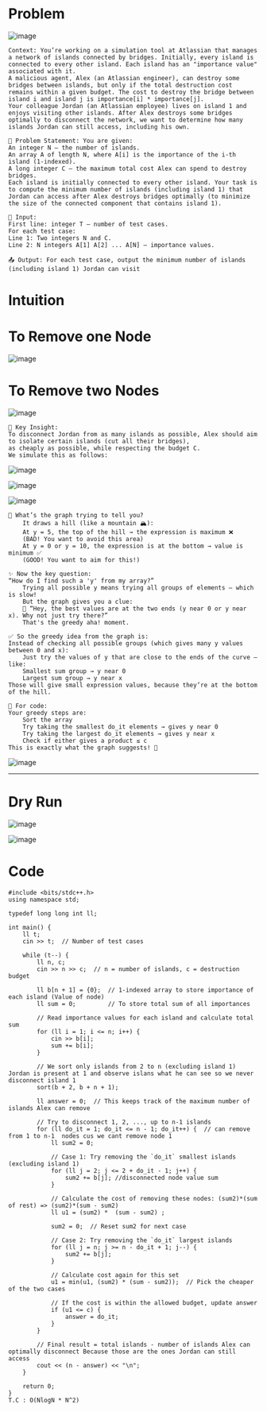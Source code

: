 # Problem
![image](https://github.com/user-attachments/assets/4c769542-6561-4099-b325-2c56ded7c15d)
```
Context: You’re working on a simulation tool at Atlassian that manages a network of islands connected by bridges. Initially, every island is connected to every other island. Each island has an "importance value" associated with it.
A malicious agent, Alex (an Atlassian engineer), can destroy some bridges between islands, but only if the total destruction cost remains within a given budget. The cost to destroy the bridge between island i and island j is importance[i] * importance[j].
Your colleague Jordan (an Atlassian employee) lives on island 1 and enjoys visiting other islands. After Alex destroys some bridges optimally to disconnect the network, we want to determine how many islands Jordan can still access, including his own.

🧩 Problem Statement: You are given:
An integer N — the number of islands.
An array A of length N, where A[i] is the importance of the i-th island (1-indexed).
A long integer C — the maximum total cost Alex can spend to destroy bridges.
Each island is initially connected to every other island. Your task is to compute the minimum number of islands (including island 1) that Jordan can access after Alex destroys bridges optimally (to minimize the size of the connected component that contains island 1).

🧾 Input:
First line: integer T — number of test cases.
For each test case:
Line 1: Two integers N and C.
Line 2: N integers A[1] A[2] ... A[N] — importance values.

📤 Output: For each test case, output the minimum number of islands (including island 1) Jordan can visit
```

# Intuition
# To Remove one Node
![image](https://github.com/user-attachments/assets/50d41bba-a144-48ed-af6c-cf05cf80dbd5)

# To Remove two Nodes
![image](https://github.com/user-attachments/assets/a348b21c-587a-4788-bbb9-42fa7efe2eca)
```
🧩 Key Insight:
To disconnect Jordan from as many islands as possible, Alex should aim to isolate certain islands (cut all their bridges),
as cheaply as possible, while respecting the budget C.
We simulate this as follows:
```

![image](https://github.com/user-attachments/assets/36b8395d-267d-4d0b-ab3b-d328ddc6fbf6)

![image](https://github.com/user-attachments/assets/799380d2-aa8e-4719-966d-dbbb0e77d686)

![image](https://github.com/user-attachments/assets/a5150593-4948-40b3-9d8d-cec372420414)
```
🔵 What’s the graph trying to tell you?
    It draws a hill (like a mountain 🏔️):
    At y = 5, the top of the hill → the expression is maximum ❌
    (BAD! You want to avoid this area)
    At y = 0 or y = 10, the expression is at the bottom → value is minimum ✅
    (GOOD! You want to aim for this!)

✨ Now the key question:
“How do I find such a 'y' from my array?”
    Trying all possible y means trying all groups of elements — which is slow!
    But the graph gives you a clue:
    🤔 “Hey, the best values are at the two ends (y near 0 or y near x). Why not just try there?”
    That's the greedy aha! moment.

✅ So the greedy idea from the graph is:
Instead of checking all possible groups (which gives many y values between 0 and x):
    Just try the values of y that are close to the ends of the curve — like:
    Smallest sum group → y near 0
    Largest sum group → y near x
Those will give small expression values, because they’re at the bottom of the hill.

🔁 For code:
Your greedy steps are:
    Sort the array
    Try taking the smallest do_it elements → gives y near 0
    Try taking the largest do_it elements → gives y near x
    Check if either gives a product ≤ c
This is exactly what the graph suggests! 🎯

```
![image](https://github.com/user-attachments/assets/f225acb2-e4fc-43f1-94c4-849e40b4ae52)

---
# Dry Run

![image](https://github.com/user-attachments/assets/d559a5ef-5ae2-42c2-9d19-ec11b54b2cb3)

![image](https://github.com/user-attachments/assets/fb586729-d7c3-4ea1-b6d2-8f52ac2f74f7)

# Code
```
#include <bits/stdc++.h>
using namespace std;

typedef long long int ll;

int main() {
    ll t;
    cin >> t;  // Number of test cases

    while (t--) {
        ll n, c;
        cin >> n >> c;  // n = number of islands, c = destruction budget

        ll b[n + 1] = {0};  // 1-indexed array to store importance of each island (Value of node)
        ll sum = 0;         // To store total sum of all importances

        // Read importance values for each island and calculate total sum
        for (ll i = 1; i <= n; i++) {
            cin >> b[i];
            sum += b[i];
        }

        // We sort only islands from 2 to n (excluding island 1) Jordan is present at 1 and observe islans what he can see so we never disconnect island 1
        sort(b + 2, b + n + 1);

        ll answer = 0;  // This keeps track of the maximum number of islands Alex can remove

        // Try to disconnect 1, 2, ..., up to n-1 islands
        for (ll do_it = 1; do_it <= n - 1; do_it++) {  // can remove from 1 to n-1  nodes cus we cant remove node 1
            ll sum2 = 0;

            // Case 1: Try removing the `do_it` smallest islands (excluding island 1)
            for (ll j = 2; j <= 2 + do_it - 1; j++) {
                sum2 += b[j]; //disconnected node value sum 
            }

            // Calculate the cost of removing these nodes: (sum2)*(sum of rest) => (sum2)*(sum - sum2) 
            ll u1 = (sum2) *  (sum - sum2) ;

            sum2 = 0;  // Reset sum2 for next case

            // Case 2: Try removing the `do_it` largest islands
            for (ll j = n; j >= n - do_it + 1; j--) {
                sum2 += b[j];
            }

            // Calculate cost again for this set
            u1 = min(u1, (sum2) * (sum - sum2));  // Pick the cheaper of the two cases

            // If the cost is within the allowed budget, update answer
            if (u1 <= c) {
                answer = do_it;
            }
        }

        // Final result = total islands - number of islands Alex can optimally disconnect Because those are the ones Jordan can still access
        cout << (n - answer) << "\n";
    }

    return 0;
}
T.C : O(NlogN * N^2)
```

